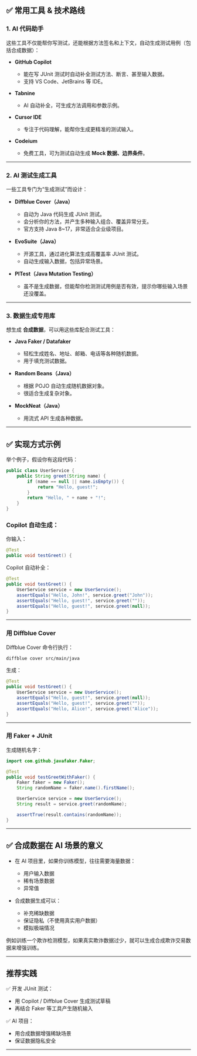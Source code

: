 ## ✅ 常用工具 & 技术路线

### 1. **AI 代码助手**

这些工具不仅能帮你写测试，还能根据方法签名和上下文，自动生成测试用例（包括合成数据）：

* **GitHub Copilot**

  * 能在写 JUnit 测试时自动补全测试方法、断言、甚至输入数据。
  * 支持 VS Code、JetBrains 等 IDE。

* **Tabnine**

  * AI 自动补全，可生成方法调用和参数示例。

* **Cursor IDE**

  * 专注于代码理解，能帮你生成更精准的测试输入。

* **Codeium**

  * 免费工具，可为测试自动生成 **Mock 数据、边界条件**。

---

### 2. **AI 测试生成工具**

一些工具专门为“生成测试”而设计：

* **Diffblue Cover（Java）**

  * 自动为 Java 代码生成 JUnit 测试。
  * 会分析你的方法，并产生多种输入组合、覆盖异常分支。
  * 官方支持 Java 8\~17，非常适合企业级项目。

* **EvoSuite（Java）**

  * 开源工具，通过进化算法生成高覆盖率 JUnit 测试。
  * 自动生成输入数据，包括异常场景。

* **PITest（Java Mutation Testing）**

  * 虽不是生成数据，但能帮你检测测试用例是否有效，提示你哪些输入场景还没覆盖。

---

### 3. **数据生成专用库**

想生成 **合成数据**，可以用这些库配合测试工具：

* **Java Faker / Datafaker**

  * 轻松生成姓名、地址、邮箱、电话等各种随机数据。
  * 用于填充测试数据。

* **Random Beans（Java）**

  * 根据 POJO 自动生成随机数据对象。
  * 很适合生成复杂对象。

* **MockNeat（Java）**

  * 用流式 API 生成各种数据。

---

## ✅ 实现方式示例

举个例子，假设你有这段代码：

```java
public class UserService {
    public String greet(String name) {
        if (name == null || name.isEmpty()) {
            return "Hello, guest!";
        }
        return "Hello, " + name + "!";
    }
}
```

### Copilot 自动生成：

你输入：

```java
@Test
public void testGreet() {
```

Copilot 自动补全：

```java
@Test
public void testGreet() {
    UserService service = new UserService();
    assertEquals("Hello, John!", service.greet("John"));
    assertEquals("Hello, guest!", service.greet(""));
    assertEquals("Hello, guest!", service.greet(null));
}
```

---

### 用 Diffblue Cover

Diffblue Cover 命令行执行：

```bash
diffblue cover src/main/java
```

生成：

```java
@Test
public void testGreet() {
    UserService service = new UserService();
    assertEquals("Hello, guest!", service.greet(null));
    assertEquals("Hello, guest!", service.greet(""));
    assertEquals("Hello, Alice!", service.greet("Alice"));
}
```

---

### 用 Faker + JUnit

生成随机名字：

```java
import com.github.javafaker.Faker;

@Test
public void testGreetWithFaker() {
    Faker faker = new Faker();
    String randomName = faker.name().firstName();

    UserService service = new UserService();
    String result = service.greet(randomName);

    assertTrue(result.contains(randomName));
}
```

---

## ✅ 合成数据在 AI 场景的意义

* 在 AI 项目里，如果你训练模型，往往需要海量数据：

  * 用户输入数据
  * 稀有场景数据
  * 异常值
* 合成数据生成可以：

  * 补充稀缺数据
  * 保证隐私（不使用真实用户数据）
  * 模拟极端情况

例如训练一个欺诈检测模型，如果真实欺诈数据过少，就可以生成合成欺诈交易数据来增强训练。

---

## 推荐实践

✅ 开发 JUnit 测试：

* 用 Copilot / Diffblue Cover 生成测试草稿
* 再结合 Faker 等工具产生随机输入

✅ AI 项目：

* 用合成数据增强稀缺场景
* 保证数据隐私安全

---
